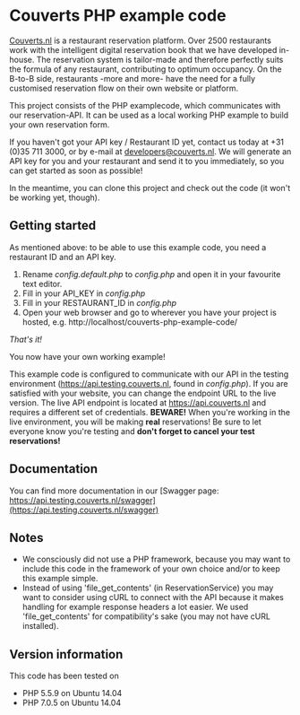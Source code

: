 Couverts PHP example code
=========================

[Couverts.nl](https://www.couverts.nl?utm_source=github&utm_campaign=examplecode&utm_medium=web) is a restaurant reservation platform. Over 2500 restaurants work with the intelligent digital reservation book that we have developed in-house. The reservation system is tailor-made and therefore perfectly suits the formula of any restaurant, contributing to optimum occupancy. 
On the B-to-B side, restaurants -more and more- have the need for a fully customised reservation flow on their own website or platform. 

This project consists of the PHP examplecode, which communicates with our reservation-API.
It can be used as a local working PHP example to build your own reservation form.

If you haven't got your API key / Restaurant ID yet, contact us today at +31 (0)35 711 3000, or by e-mail at developers@couverts.nl. We will generate an API key for you and your restaurant and send it to you immediately, so you can get started as soon as possible!

In the meantime, you can clone this project and check out the code (it won't be working yet, though).


Getting started
---------------

As mentioned above: to be able to use this example code, you need a restaurant ID and an API key.

1. Rename *config.default.php* to *config.php* and open it in your favourite text editor.
2. Fill in your API_KEY in *config.php*
3. Fill in your RESTAURANT_ID in *config.php*
4. Open your web browser and go to wherever you have your project is hosted, e.g.
http://localhost/couverts-php-example-code/

*That's it!*

You now have your own working example!

This example code is configured to communicate with our API in the testing environment (https://api.testing.couverts.nl, found in *config.php*). If you are satisfied with your website, you can change the endpoint URL to the live version. The live API endpoint is located at https://api.couverts.nl and requires a different set of credentials. **BEWARE!** When you're working in the live environment, you will be making **real** reservations! Be sure to let everyone know you're testing and **don't forget to cancel your test reservations!**

Documentation
-------------

You can find more documentation in our [Swagger page: https://api.testing.couverts.nl/swagger](https://api.testing.couverts.nl/swagger)

Notes
-------------

- We consciously did not use a PHP framework, because you may want to include this code in the framework of your own choice and/or to keep this example simple.
- Instead of using 'file_get_contents' (in ReservationService) you may want to consider using cURL to connect with the API because it makes handling for example response headers a lot easier. We used 'file_get_contents' for compatibility's sake (you may not have cURL installed).

Version information
-----------
This code has been tested on
- PHP 5.5.9 on Ubuntu 14.04
- PHP 7.0.5 on Ubuntu 14.04

